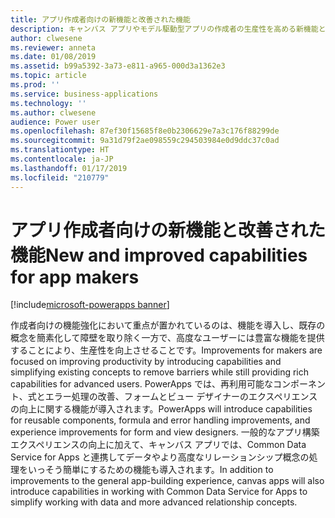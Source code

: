```yaml
---
title: アプリ作成者向けの新機能と改善された機能
description: キャンバス アプリやモデル駆動型アプリの作成者の生産性を高める新機能と既存の機能の改善。
author: clwesene
ms.reviewer: anneta
ms.date: 01/08/2019
ms.assetid: b99a5392-3a73-e811-a965-000d3a1362e3
ms.topic: article
ms.prod: ''
ms.service: business-applications
ms.technology: ''
ms.author: clwesene
audience: Power user
ms.openlocfilehash: 87ef30f15685f8e0b2306629e7a3c176f88299de
ms.sourcegitcommit: 9a31d79f2ae098559c294503984e0d9ddc37c0ad
ms.translationtype: HT
ms.contentlocale: ja-JP
ms.lasthandoff: 01/17/2019
ms.locfileid: "210779"
---
```

# <a name="new-and-improved-capabilities-for-app-makers"></a><span data-ttu-id="d9bfa-103">アプリ作成者向けの新機能と改善された機能</span><span class="sxs-lookup"><span data-stu-id="d9bfa-103">New and improved capabilities for app makers</span></span>


[!include[microsoft-powerapps banner](../includes/microsoft-powerapps.md)]

<span data-ttu-id="d9bfa-104">作成者向けの機能強化において重点が置かれているのは、機能を導入し、既存の概念を簡素化して障壁を取り除く一方で、高度なユーザーには豊富な機能を提供することにより、生産性を向上させることです。</span><span class="sxs-lookup"><span data-stu-id="d9bfa-104">Improvements for makers are focused on improving productivity by introducing capabilities and simplifying existing concepts to remove barriers while still providing rich capabilities for advanced users.</span></span> <span data-ttu-id="d9bfa-105">PowerApps では、再利用可能なコンポーネント、式とエラー処理の改善、フォームとビュー デザイナーのエクスペリエンスの向上に関する機能が導入されます。</span><span class="sxs-lookup"><span data-stu-id="d9bfa-105">PowerApps will introduce capabilities for reusable components, formula and error handling improvements, and experience improvements for form and view designers.</span></span> <span data-ttu-id="d9bfa-106">一般的なアプリ構築エクスペリエンスの向上に加えて、キャンバス アプリでは、Common Data Service for Apps と連携してデータやより高度なリレーションシップ概念の処理をいっそう簡単にするための機能も導入されます。</span><span class="sxs-lookup"><span data-stu-id="d9bfa-106">In addition to improvements to the general app-building experience, canvas apps will also introduce capabilities in working with Common Data Service for Apps to simplify working with data and more advanced relationship concepts.</span></span>
